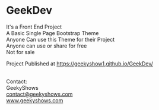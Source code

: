 # GeekDev
It's a Front End Project <br />
A Basic Single Page Bootstrap Theme <br />
Anyone Can use this Theme for their Project <br />
Anyone can use or share for free <br />
Not for sale <br />

Project Published at https://geekyshow1.github.io/GeekDev/  <br /><br />

Contact:<br />
GeekyShows<br />
contact@geekyshows.com<br />
www.geekyshows.com <br /> <br />
